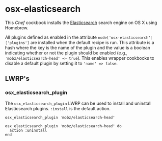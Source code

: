 # osx-elasticsearch

This _Chef_ cookbook installs the [Elasticsearch](http://www.elasticsearch.org) search engine on OS X using Homebrew.

All plugins defined as enabled in the attribute `node['osx-elasticsearch']['plugins']` are installed when the default recipe is run. This attribute is a hash where the key is the name of the plugin and the value is a boolean indicating whether or not the plugin should be enabled (e.g., `'mobz/elasticsearch-head' => true`). This enables wrapper cookbooks to disable a default plugin by setting it to `'name' => false`.

## LWRP's

### osx_elasticsearch_plugin

The `osx_elasticsearch_plugin` LWRP can be used to install and uninstall Elasticsearch plugins. `:install` is the default action.

```
osx_elasticsearch_plugin 'mobz/elasticsearch-head'

osx_elasticsearch_plugin 'mobz/elasticsearch-head' do
  action :uninstall
end
```
